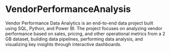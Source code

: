# VendorPerformanceAnalysis
Vendor Performance Data Analytics is an end-to-end data project built using SQL, Python, and Power BI. The project focuses on analyzing vendor performance based on sales, pricing, and other operational metrics from a 2 GB dataset, building data pipelines, performing data analysis, and visualizing key insights through interactive dashboards.
